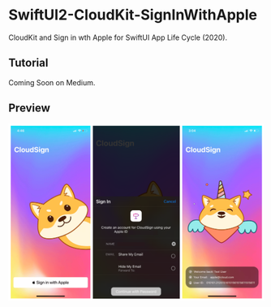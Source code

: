 # SwiftUI2-CloudKit-SignInWithApple
 CloudKit and Sign in wth Apple for SwiftUI App Life Cycle (2020).
 
## Tutorial
Coming Soon on Medium.

## Preview
![Preview](https://github.com/1998code/SwiftUI2-CloudKit-SignInWithApple/blob/master/Preview.png?raw=true)
